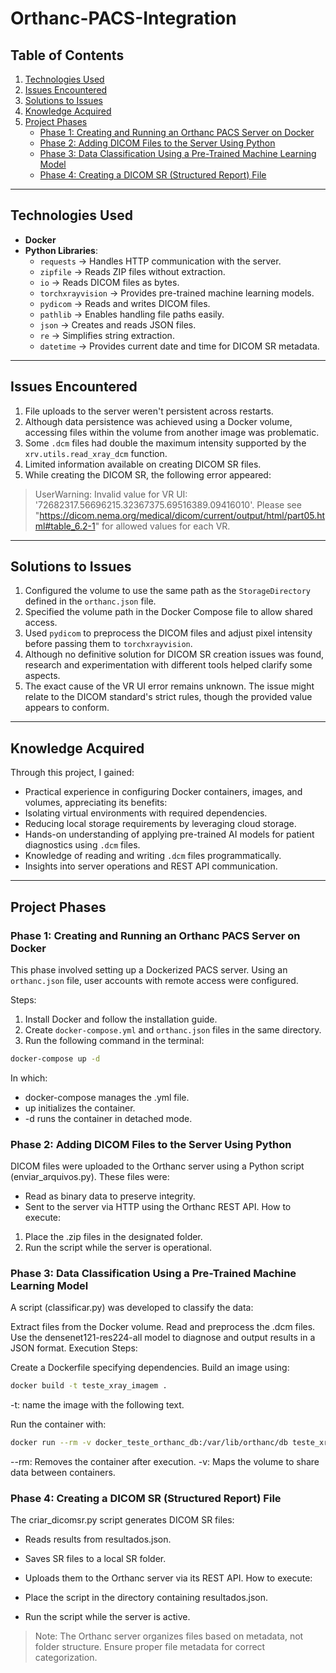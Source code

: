 # Orthanc-PACS-Integration

## Table of Contents
1. [Technologies Used](#technologies-used)
2. [Issues Encountered](#issues-encountered)
3. [Solutions to Issues](#solutions-to-issues)
4. [Knowledge Acquired](#knowledge-acquired)
5. [Project Phases](#project-phases)
   - [Phase 1: Creating and Running an Orthanc PACS Server on Docker](#phase-1-creating-and-running-an-orthanc-pacs-server-on-docker)
   - [Phase 2: Adding DICOM Files to the Server Using Python](#phase-2-adding-dicom-files-to-the-server-using-python)
   - [Phase 3: Data Classification Using a Pre-Trained Machine Learning Model](#phase-3-data-classification-using-a-pre-trained-machine-learning-model)
   - [Phase 4: Creating a DICOM SR (Structured Report) File](#phase-4-creating-a-dicom-sr-structured-report-file)

---

## Technologies Used

- **Docker**
- **Python Libraries**:
  - `requests` → Handles HTTP communication with the server.
  - `zipfile` → Reads ZIP files without extraction.
  - `io` → Reads DICOM files as bytes.
  - `torchxrayvision` → Provides pre-trained machine learning models.
  - `pydicom` → Reads and writes DICOM files.
  - `pathlib` → Enables handling file paths easily.
  - `json` → Creates and reads JSON files.
  - `re` → Simplifies string extraction.
  - `datetime` → Provides current date and time for DICOM SR metadata.

---

## Issues Encountered

1. File uploads to the server weren't persistent across restarts.
2. Although data persistence was achieved using a Docker volume, accessing files within the volume from another image was problematic.
3. Some `.dcm` files had double the maximum intensity supported by the `xrv.utils.read_xray_dcm` function.
4. Limited information available on creating DICOM SR files.
5. While creating the DICOM SR, the following error appeared:
> UserWarning: Invalid value for VR UI: '72682317.56696215.32367375.69516389.09416010'. Please see "https://dicom.nema.org/medical/dicom/current/output/html/part05.html#table_6.2-1" for allowed values for each VR.


---

## Solutions to Issues

1. Configured the volume to use the same path as the `StorageDirectory` defined in the `orthanc.json` file.
2. Specified the volume path in the Docker Compose file to allow shared access.
3. Used `pydicom` to preprocess the DICOM files and adjust pixel intensity before passing them to `torchxrayvision`.
4. Although no definitive solution for DICOM SR creation issues was found, research and experimentation with different tools helped clarify some aspects.
5. The exact cause of the VR UI error remains unknown. The issue might relate to the DICOM standard's strict rules, though the provided value appears to conform.

---

## Knowledge Acquired

Through this project, I gained:
- Practical experience in configuring Docker containers, images, and volumes, appreciating its benefits:
- Isolating virtual environments with required dependencies.
- Reducing local storage requirements by leveraging cloud storage.
- Hands-on understanding of applying pre-trained AI models for patient diagnostics using `.dcm` files.
- Knowledge of reading and writing `.dcm` files programmatically.
- Insights into server operations and REST API communication.

---

## Project Phases

### Phase 1: Creating and Running an Orthanc PACS Server on Docker

This phase involved setting up a Dockerized PACS server. Using an `orthanc.json` file, user accounts with remote access were configured. 

Steps:
1. Install Docker and follow the installation guide.
2. Create `docker-compose.yml` and `orthanc.json` files in the same directory.
3. Run the following command in the terminal:
```bash
docker-compose up -d
```
In which: 
* docker-compose manages the .yml file.
* up initializes the container.
* -d runs the container in detached mode.

### Phase 2: Adding DICOM Files to the Server Using Python
DICOM files were uploaded to the Orthanc server using a Python script (enviar_arquivos.py). These files were:

* Read as binary data to preserve integrity.
* Sent to the server via HTTP using the Orthanc REST API.
How to execute:

1. Place the .zip files in the designated folder.
2. Run the script while the server is operational.

### Phase 3: Data Classification Using a Pre-Trained Machine Learning Model
A script (classificar.py) was developed to classify the data:

Extract files from the Docker volume.
Read and preprocess the .dcm files.
Use the densenet121-res224-all model to diagnose and output results in a JSON format.
Execution Steps:

Create a Dockerfile specifying dependencies.
Build an image using:
```bash
docker build -t teste_xray_imagem .
```
-t: name the image with the following text.

Run the container with:
```bash
docker run --rm -v docker_teste_orthanc_db:/var/lib/orthanc/db teste_xray_imagem
```
--rm: Removes the container after execution.
-v: Maps the volume to share data between containers.

### Phase 4: Creating a DICOM SR (Structured Report) File
The criar_dicomsr.py script generates DICOM SR files:

* Reads results from resultados.json.
* Saves SR files to a local SR folder.
* Uploads them to the Orthanc server via its REST API.
How to execute:

* Place the script in the directory containing resultados.json.
* Run the script while the server is active.
> Note: The Orthanc server organizes files based on metadata, not folder structure. Ensure proper file metadata for correct categorization.
